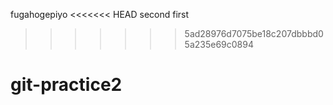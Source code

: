 fugahogepiyo
<<<<<<< HEAD
second
first
>>>>>>> 5ad28976d7075be18c207dbbbd05a235e69c0894
# git-practice2
